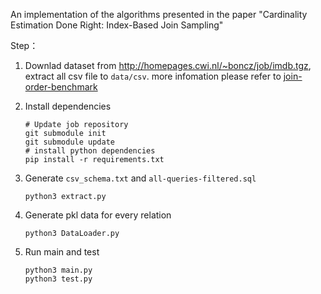 An implementation of the algorithms presented in the paper "Cardinality Estimation Done Right: Index-Based Join Sampling"

Step：
1. Downlad dataset from http://homepages.cwi.nl/~boncz/job/imdb.tgz, extract all csv file to `data/csv`.
more infomation please refer to [join-order-benchmark](https://github.com/gregrahn/join-order-benchmark)

2. Install dependencies
    ```shell
    # Update job repository
    git submodule init
    git submodule update
    # install python dependencies
    pip install -r requirements.txt
    ```

3. Generate `csv_schema.txt` and `all-queries-filtered.sql`
    ```
    python3 extract.py
    ```

4. Generate pkl data for every relation
    ```
    python3 DataLoader.py
    ```

5.  Run main and test
    ```
    python3 main.py
    python3 test.py
    ```
